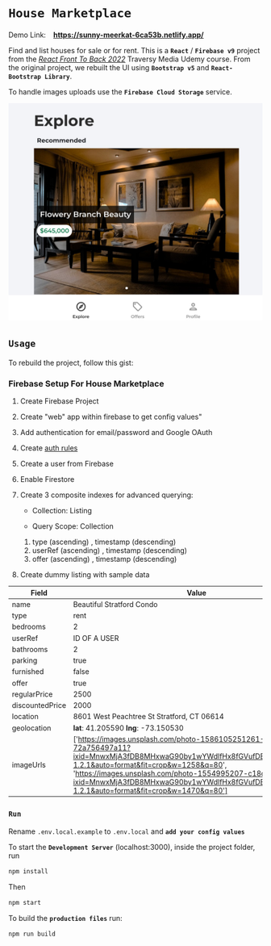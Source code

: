 # `House Marketplace`

Demo Link: &ensp; **https://sunny-meerkat-6ca53b.netlify.app/**

Find and list houses for sale or for rent. This is a **`React`** / **`Firebase v9`** project from the _[React Front To Back 2022](https://www.udemy.com/course/react-front-to-back-2022/?kw=react+front+to&src=sac&couponCode=ST21MT121624)_ Traversy Media Udemy course.
From the original project, we rebuilt the UI using **`Bootstrap v5`** and **`React-Bootstrap Library`**.

To handle images uploads use the **`Firebase Cloud Storage`** service.

![App Screenshot](/src/assets/screenshot.jpg)

## `Usage`

To rebuild the project, follow this gist:

### Firebase Setup For House Marketplace

1. Create Firebase Project
2. Create "web" app within firebase to get config values"
3. Add authentication for email/password and Google OAuth
4. Create [auth rules](https://gist.github.com/bradtraversy/6d7de7e877d169a6aa4e61140d25767f)
5. Create a user from Firebase
6. Enable Firestore
7. Create 3 composite indexes for advanced querying:

   - Collection: Listing

   - Query Scope: Collection

   1. type (ascending) , timestamp (descending)
   2. userRef (ascending) , timestamp (descending)
   3. offer (ascending) , timestamp (descending)

8. Create dummy listing with sample data

| Field           | Value                                                                                                                                                                                                                                                                                                                             |
| --------------- | --------------------------------------------------------------------------------------------------------------------------------------------------------------------------------------------------------------------------------------------------------------------------------------------------------------------------------- |
| name            | Beautiful Stratford Condo                                                                                                                                                                                                                                                                                                         |
| type            | rent                                                                                                                                                                                                                                                                                                                              |
| bedrooms        | 2                                                                                                                                                                                                                                                                                                                                 |
| userRef         | ID OF A USER                                                                                                                                                                                                                                                                                                                      |
| bathrooms       | 2                                                                                                                                                                                                                                                                                                                                 |
| parking         | true                                                                                                                                                                                                                                                                                                                              |
| furnished       | false                                                                                                                                                                                                                                                                                                                             |
| offer           | true                                                                                                                                                                                                                                                                                                                              |
| regularPrice    | 2500                                                                                                                                                                                                                                                                                                                              |
| discountedPrice | 2000                                                                                                                                                                                                                                                                                                                              |
| location        | 8601 West Peachtree St Stratford, CT 06614                                                                                                                                                                                                                                                                                        |
| geolocation     | **lat**: 41.205590 **lng**: -73.150530                                                                                                                                                                                                                                                                                            |
| imageUrls       | ['https://images.unsplash.com/photo-1586105251261-72a756497a11?ixid=MnwxMjA3fDB8MHxwaG90by1wYWdlfHx8fGVufDB8fHx8&ixlib=rb-1.2.1&auto=format&fit=crop&w=1258&q=80', 'https://images.unsplash.com/photo-1554995207-c18c203602cb?ixid=MnwxMjA3fDB8MHxwaG90by1wYWdlfHx8fGVufDB8fHx8&ixlib=rb-1.2.1&auto=format&fit=crop&w=1470&q=80'] |

### `Run`

Rename `.env.local.example` to `.env.local` and **`add your config values`**

To start the **`Development Server`** (localhost:3000), inside the project folder, run

```bash
npm install
```

Then

```bash
npm start
```

To build the **`production files`** run:

```bash
npm run build
```
